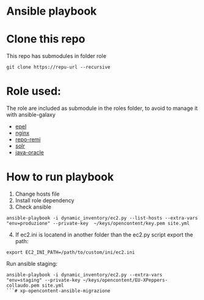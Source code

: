 Ansible playbook
=================

# Clone this repo
This repo has submodules in folder role
```
git clone https://repu-url --recursive
```

# Role used:
The role are included as submodule in the roles folder, to avoid to manage it with ansible-galaxy
* [epel](https://galaxy.ansible.com/sfromm/epel/)
* [nginx](https://github.com/datadog-galaxy/nginx.git)
* [repo-remi](https://github.com/hostclick/remi_repo.git)
* [solr](https://github.com/geerlingguy/ansible-role-solr.git)
* [java-oracle](https://github.com/William-Yeh/ansible-oracle-java.git)

# How to run playbook
1. Change hosts file
2. Install role dependency
3. Check ansible
```
ansible-playbook -i dynamic_inventory/ec2.py --list-hosts --extra-vars "env=produzione" --private-key  ~/keys/opencontent/key.pem site.yml
```
4. If ec2.ini is locatend in another folder than the ec2.py script export the path:
```
export EC2_INI_PATH=/path/to/custom/ini/ec2.ini
```

Run ansible staging:
```
ansible-playbook -i dynamic_inventory/ec2.py --extra-vars "env=staging" --private-key ~/keys/opencontent/EU-XPeppers-collaudo.pem site.yml
```# xp-opencontent-ansible-migrazione
